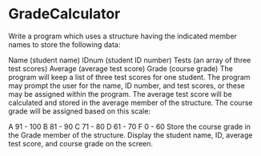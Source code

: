 # GradeCalculator
 Write a program which uses a structure having the indicated member names to store the following data:

Name (student name)
IDnum (student ID number)
Tests (an array of three test scores)
Average (average test score)
Grade (course grade)
The program will keep a list of three test scores for one student.  The program may prompt the user for the name, ID number, and test scores, or these may be assigned within the program.  The average test score will be calculated and stored in the average member of the structure.  The course grade will be assigned based on this scale:

A 91 - 100
B 81 - 90
C 71 - 80
D 61 - 70
F 0 - 60
Store the course grade in the Grade member of the structure.  Display the student name, ID, average test score, and course grade on the screen.
